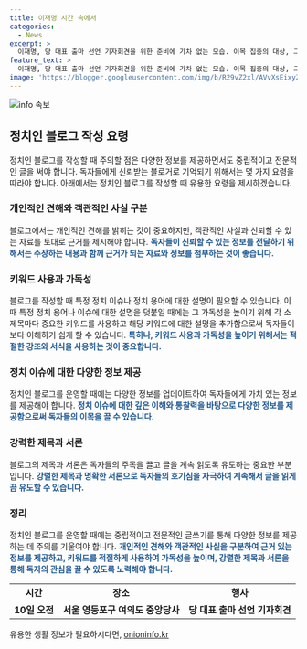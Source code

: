 ```yaml
---
title: 이재명 시간 속에서
categories:
  - News
excerpt: >
  이재명, 당 대표 출마 선언 기자회견을 위한 준비에 가차 없는 모습. 이목 집중의 대상, 그의 다가오는 선언에 이목이 집중된다.
feature_text: >
  이재명, 당 대표 출마 선언 기자회견을 위한 준비에 가차 없는 모습. 이목 집중의 대상, 그의 다가오는 선언에 이목이 집중된다.
image: 'https://blogger.googleusercontent.com/img/b/R29vZ2xl/AVvXsEixyZcFfHzMRdzZMjFBmAUKJYCLCGyLL1o632UiGVXcaFdKo_bkvkuCioo0uUKlGfBVcT3P84aROyZIXSBEx3Aw5nCQ3pTgDom1WDC4m8eifvWiAmWEEVb4x6G_l8C0QH225ldMjyaFvpxGEBGNO37VmDTDMHGhJPq73UglMfDca1-0aw/s1600/blogspot.png'
---
```


<p><img src="https://blogger.googleusercontent.com/img/b/R29vZ2xl/AVvXsEixyZcFfHzMRdzZMjFBmAUKJYCLCGyLL1o632UiGVXcaFdKo_bkvkuCioo0uUKlGfBVcT3P84aROyZIXSBEx3Aw5nCQ3pTgDom1WDC4m8eifvWiAmWEEVb4x6G_l8C0QH225ldMjyaFvpxGEBGNO37VmDTDMHGhJPq73UglMfDca1-0aw/s1600/blogspot.png" alt="info 속보" /></p>

<h2 data-ke-size="size26">정치인 블로그 작성 요령</h2>

<p data-ke-size="size16">정치인 블로그를 작성할 때 주의할 점은 다양한 정보를 제공하면서도 중립적이고 전문적인 글을 써야 합니다. 독자들에게 신뢰받는 블로거로 기억되기 위해서는 몇 가지 요령을 따라야 합니다. 아래에서는 정치인 블로그를 작성할 때 유용한 요령을 제시하겠습니다.</p>

<h3>개인적인 견해와 객관적인 사실 구분</h3>

<p data-ke-size="size16">블로그에서는 개인적인 견해를 밝히는 것이 중요하지만, 객관적인 사실과 신뢰할 수 있는 자료를 토대로 근거를 제시해야 합니다. <b><span style="color: #1a5490;">독자들이 신뢰할 수 있는 정보를 전달하기 위해서는 주장하는 내용과 함께 근거가 되는 자료와 정보를 첨부하는 것이 좋습니다.</span></b></p>

<h3>키워드 사용과 가독성</h3>

<p data-ke-size="size16">블로그를 작성할 때 특정 정치 이슈나 정치 용어에 대한 설명이 필요할 수 있습니다. 이때 특정 정치 용어나 이슈에 대한 설명을 덧붙일 때에는 그 가독성을 높이기 위해 각 소제목마다 중요한 키워드를 사용하고 해당 키워드에 대한 설명을 추가함으로써 독자들이 보다 이해하기 쉽게 할 수 있습니다. <b><span style="color: #1a5490;">특히나, 키워드 사용과 가독성을 높이기 위해서는 적절한 강조와 서식을 사용하는 것이 중요합니다.</span></b></p>

<h3>정치 이슈에 대한 다양한 정보 제공</h3>

<p data-ke-size="size16">정치인 블로그를 운영할 때에는 다양한 정보를 업데이트하여 독자들에게 가치 있는 정보를 제공해야 합니다. <b><span style="color: #1a5490;">정치 이슈에 대한 깊은 이해와 통찰력을 바탕으로 다양한 정보를 제공함으로써 독자들의 이목을 끌 수 있습니다.</span></b></p>

<h3>강력한 제목과 서론</h3>

<p data-ke-size="size16">블로그의 제목과 서론은 독자들의 주목을 끌고 글을 계속 읽도록 유도하는 중요한 부분입니다. <b><span style="color: #1a5490;">강렬한 제목과 명확한 서론으로 독자들의 호기심을 자극하여 계속해서 글을 읽게끔 유도할 수 있습니다.</span></b></p>

<h3>정리</h3>

<p data-ke-size="size16">정치인 블로그를 운영할 때에는 중립적이고 전문적인 글쓰기를 통해 다양한 정보를 제공하는 데 주의를 기울여야 합니다. <b><span style="color: #1a5490;">개인적인 견해와 객관적인 사실을 구분하여 근거 있는 정보를 제공하고, 키워드를 적절하게 사용하여 가독성을 높이며, 강렬한 제목과 서론을 통해 독자의 관심을 끌 수 있도록 노력해야 합니다.</span></b></p>

<table>
    <tbody>
        <tr>
            <td style="text-align: center; height: 17px;"><b>시간</b></td>
            <td style="text-align: center; height: 17px;"><b>장소</b></td>
            <td style="height: 17px; text-align: center;"><b>행사</b></td>
        </tr>
        <tr>
            <td style="text-align: center; height: 17px;"><b>10일 오전</b></td>
            <td style="text-align: center; height: 17px;"><b>서울 영등포구 여의도 중앙당사</b></td>
            <td style="text-align: center; height: 17px;"><b>당 대표 출마 선언 기자회견</b></td>
        </tr>
    </tbody>
</table>
유용한 생활 정보가 필요하시다면, <a href="https://onioninfo.kr" rel="dofollow">onioninfo.kr</a>


